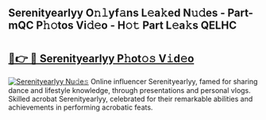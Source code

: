 ## Serenityearlyy O𝚗𝚕yf𝚊ns L𝚎a𝚔ed N𝚞𝚍es - Part-mQC P𝚑𝚘tos Vi𝚍𝚎o - H𝚘𝚝 Part L𝚎a𝚔s QELHC

# <h2><a href="http://kf8jujh.oniu.top/?m=Serenityearlyy">🔗👉 🔴 Serenityearlyy P𝚑ot𝚘𝚜 V𝚒d𝚎o</a></h2>

[![Serenityearlyy Nu𝚍e𝚜](https://i.imgur.com/0qMVB7G.gif)](http://kf8jujh.oniu.top/?m=Serenityearlyy)
Online influencer Serenityearlyy, famed for sharing dance and lifestyle knowledge, through presentations and personal vlogs. Skilled acrobat Serenityearlyy, celebrated for their remarkable abilities and achievements in performing acrobatic feats.  
